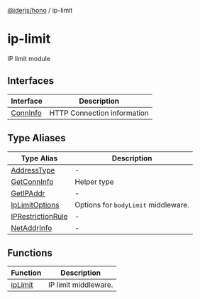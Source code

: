 [@jderjs/hono](../README.md) / ip-limit

# ip-limit

IP limit module

## Interfaces

| Interface | Description |
| ------ | ------ |
| [ConnInfo](interfaces/ConnInfo.md) | HTTP Connection information |

## Type Aliases

| Type Alias | Description |
| ------ | ------ |
| [AddressType](type-aliases/AddressType.md) | - |
| [GetConnInfo](type-aliases/GetConnInfo.md) | Helper type |
| [GetIPAddr](type-aliases/GetIPAddr.md) | - |
| [IpLimitOptions](type-aliases/IpLimitOptions.md) | Options for `bodyLimit` middleware. |
| [IPRestrictionRule](type-aliases/IPRestrictionRule.md) | - |
| [NetAddrInfo](type-aliases/NetAddrInfo.md) | - |

## Functions

| Function | Description |
| ------ | ------ |
| [ipLimit](functions/ipLimit.md) | IP limit middleware. |
